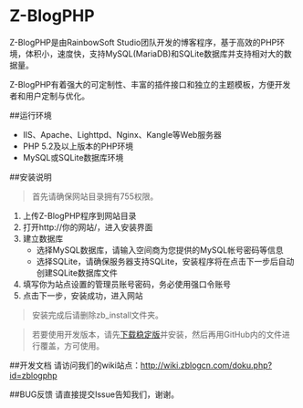 Z-BlogPHP
=============

Z-BlogPHP是由RainbowSoft Studio团队开发的博客程序，基于高效的PHP环境，体积小，速度快，支持MySQL(MariaDB)和SQLite数据库并支持相对大的数据量。

Z-BlogPHP有着强大的可定制性、丰富的插件接口和独立的主题模板，方便开发者和用户定制与优化。

##运行环境
- IIS、Apache、Lighttpd、Nginx、Kangle等Web服务器
- PHP 5.2及以上版本的PHP环境
- MySQL或SQLite数据库环境

##安装说明
> 首先请确保网站目录拥有755权限。

1. 上传Z-BlogPHP程序到网站目录
2. 打开http://你的网站/，进入安装界面
3. 建立数据库
   - 选择MySQL数据库，请输入空间商为您提供的MySQL帐号密码等信息
   - 选择SQLite，请确保服务器支持SQLite，安装程序将在点击下一步后自动创建SQLite数据库文件
4. 填写你为站点设置的管理员账号密码，务必使用强口令账号
5. 点击下一步，安装成功，进入网站

> 安装完成后请删除zb_install文件夹。

> 若要使用开发版本，请先[下载稳定版](http://www.zblogcn.com/zblogphp/)并安装，然后再用GitHub内的文件进行覆盖，方可使用。

##开发文档
请访问我们的wiki站点：http://wiki.zblogcn.com/doku.php?id=zblogphp

##BUG反馈
请直接提交Issue告知我们，谢谢。